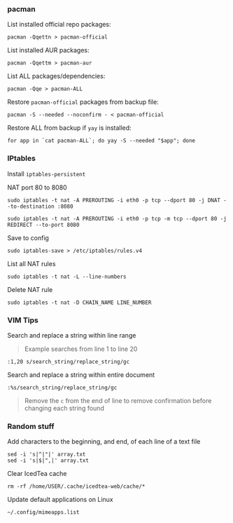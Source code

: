 ### pacman
   List installed official repo packages:

   ```
   pacman -Qqettn > pacman-official
   ```

   List installed AUR packages:

   ```
   pacman -Qqettm > pacman-aur
   ```

   List ALL packages/dependencies:

   ```
   pacman -Qqe > pacman-ALL
   ```

   Restore `pacman-official` packages from backup file:

   ```
   pacman -S --needed --noconfirm - < pacman-official
   ```

   Restore ALL from backup if `yay` is installed:

   ```
   for app in `cat pacman-ALL`; do yay -S --needed "$app"; done
   ```

### IPtables
  Install `iptables-persistent`

  NAT port 80 to 8080

  `sudo iptables -t nat -A PREROUTING -i eth0 -p tcp --dport 80 -j DNAT --to-destination :8080`

  `sudo iptables -t nat -A PREROUTING -i eth0 -p tcp -m tcp --dport 80 -j REDIRECT --to-port 8080`

  Save to config

  `sudo iptables-save > /etc/iptables/rules.v4`

  List all NAT rules

  `sudo iptables -t nat -L --line-numbers`

  Delete NAT rule

  `sudo iptables -t nat -D CHAIN_NAME LINE_NUMBER`

### VIM Tips

Search and replace a string within line range

> Example searches from line 1 to line 20

```
:1,20 s/search_string/replace_string/gc
```

Search and replace a string within entire document

```
:%s/search_string/replace_string/gc
```

> Remove the `c` from the end of line to remove confirmation before changing each string found

### Random stuff
   Add characters to the beginning, and end, of each line of a text file

   ```
   sed -i 's|^|"|' array.txt
   sed -i 's|$|",|' array.txt
   ```

   Clear IcedTea cache

   `rm -rf /home/USER/.cache/icedtea-web/cache/*`

   Update default applications on Linux

   ```
   ~/.config/mimeapps.list
   ```
